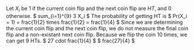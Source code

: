 Let $X_i$ be 1 if the current coin flip and the next coin flip are $HT$, and 0 otherwise. 
$ sum_{i=1}^{9} 3 X_i $ 
The probability of getting HT is $ Pr(X_i = 1) = frac{1}{2} times frac{1}{2} = frac{1}{4} $ 
Since we are determining the current coin flip and the next coin flip, we do not measure the final coin flip and a non-existant next coin flip. 
Because we flip the coin 10 times, we can get 9 HTs. 
$ 27 cdot frac{1}{4} $ 
$ frac{27}{4} $
